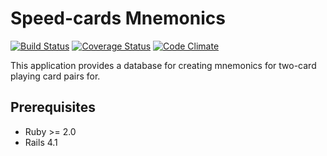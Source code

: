 # Speed-cards Mnemonics

[![Build Status](https://travis-ci.org/braingourmets/speedcards-mnemonics.png?branch=master)](https://travis-ci.org/braingourmets/speedcards-mnemonics)
[![Coverage Status](https://coveralls.io/repos/braingourmets/speedcards-mnemonics/badge.png?branch=master)](https://coveralls.io/r/braingourmets/speedcards-mnemonics?branch=master)
[![Code Climate](https://codeclimate.com/github/braingourmets/speedcards-mnemonics.png)](https://codeclimate.com/github/braingourmets/speedcards-mnemonics)

This application provides a database for creating mnemonics for two-card
playing card pairs for.

## Prerequisites

  * Ruby >= 2.0
  * Rails 4.1
